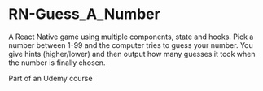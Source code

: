 # RN-Guess_A_Number
A React Native game using multiple components, state and hooks.
Pick a number between 1-99 and the computer tries to guess your number. 
You give hints (higher/lower) and then output how many guesses it took when the number is finally chosen.

Part of an Udemy course

